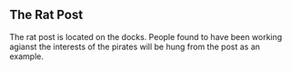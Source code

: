 ## The Rat Post
The rat post is located on the docks. People found to have been working agianst the interests of the pirates will be hung from the post as an example.

